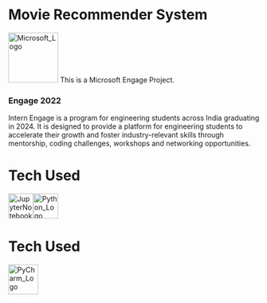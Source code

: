 # Movie Recommender System
<img src="https://www.freepnglogos.com/uploads/microsoft-logo-4.png" alt="Microsoft_Logo" width="100"/>
This is a Microsoft Engage Project.

<h3>Engage 2022</h3>
Intern Engage is a program for engineering students across India graduating in 2024. It is designed to provide a platform for engineering students to accelerate their growth and foster industry-relevant skills through mentorship, coding challenges, workshops and networking opportunities.

# Tech Used
 <div style="display: flex;">
   <a href="https://www.jupyter.org">
     <img src="https://upload.wikimedia.org/wikipedia/commons/thumb/3/38/Jupyter_logo.svg/1767px-Jupyter_logo.svg.png" alt="JupyterNotebook_Logo" width="50"/>
   </a>
   <a href="https://www.python.org">
    <img src="https://upload.wikimedia.org/wikipedia/commons/thumb/c/c3/Python-logo-notext.svg/1024px-Python-logo-notext.svg.png" alt="Python_Logo" width="50"/>
   </a>
 </div>
 
# Tech Used
<div style="display: flex;">
   <a href="https://www.jetbrains.com/pycharm/">
     <img src="https://brandeps.com/logo-download/P/Pycharm-logo-vector-01.svg" alt="PyCharm_Logo" width="60"/>
   </a>
</div>
